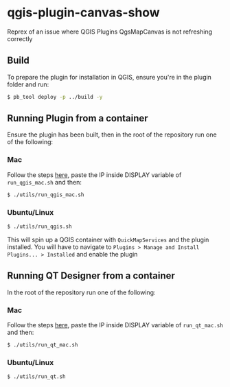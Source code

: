 # qgis-plugin-canvas-show
Reprex of an issue where QGIS Plugins QgsMapCanvas is not refreshing correctly

## Build

To prepare the plugin for installation in QGIS, ensure you're in the plugin folder and run:

```bash
$ pb_tool deploy -p ../build -y
```

## Running Plugin from a container

Ensure the plugin has been built, then in the root of the repository run one of the following:

### Mac

Follow the steps [here](https://medium.com/@mr.sahputra/running-qt-application-using-docker-on-macos-x-ad2e9d34532a), paste the IP inside DISPLAY variable of `run_qgis_mac.sh` and then:

```bash
$ ./utils/run_qgis_mac.sh
```

### Ubuntu/Linux

```bash
$ ./utils/run_qgis.sh
```

This will spin up a QGIS container with `QuickMapServices` and the plugin installed. You will have to navigate to `Plugins > Manage and Install Plugins... > Installed` and enable the plugin

## Running QT Designer from a container

In the root of the repository run one of the following:

### Mac

Follow the steps [here](https://medium.com/@mr.sahputra/running-qt-application-using-docker-on-macos-x-ad2e9d34532a), paste the IP inside DISPLAY variable of `run_qt_mac.sh` and then:

```bash
$ ./utils/run_qt_mac.sh
```

### Ubuntu/Linux

```bash
$ ./utils/run_qt.sh
```
